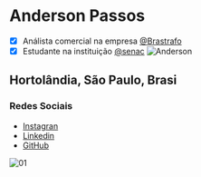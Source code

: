 #  Anderson Passos

- [x] Análista comercial na empresa [@Brastrafo](http://www.brastrafo.com.br)
- [x] Estudante na instituição [@senac](https://www.sp.senac.br/jsp/default.jsp?newsID=0)
![Anderson](https://cdn1.thr.com/sites/default/files/imagecache/scale_crop_768_433/2016/02/simp2006_homerarmscrossed_f_hires2_-_h_2016.jpg)

## Hortolândia, São Paulo, Brasi

### Redes Sociais

- [Instagran](https://www.instagram.com/andpassos10/)
- [Linkedin](https://br.linkedin.com/in/andersonsoaresdospassos)
- [GitHub](https://github.com/andpassos/)

![01](https://cdn1.thr.com/sites/default/files/imagecache/scale_crop_768_433/2016/02/simp2006_homerarmscrossed_f_hires2_-_h_2016.jpg)


